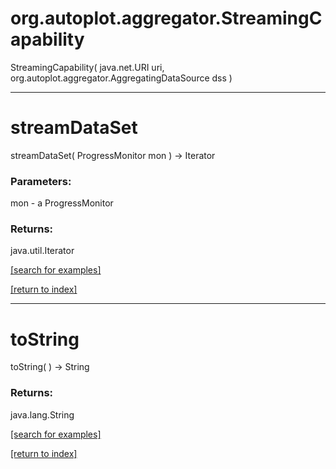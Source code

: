 # org.autoplot.aggregator.StreamingCapability
StreamingCapability( java.net.URI uri, org.autoplot.aggregator.AggregatingDataSource dss )


***
<a name="streamDataSet"></a>
# streamDataSet
streamDataSet( ProgressMonitor mon ) &rarr; Iterator



### Parameters:
mon - a ProgressMonitor

### Returns:
java.util.Iterator


<a href="https://github.com/autoplot/dev/search?q=streamDataSet&unscoped_q=streamDataSet">[search for examples]</a>

<a href="https://github.com/autoplot/documentation/blob/master/javadoc/index-all.md">[return to index]</a>

***
<a name="toString"></a>
# toString
toString(  ) &rarr; String



### Returns:
java.lang.String


<a href="https://github.com/autoplot/dev/search?q=toString&unscoped_q=toString">[search for examples]</a>

<a href="https://github.com/autoplot/documentation/blob/master/javadoc/index-all.md">[return to index]</a>

